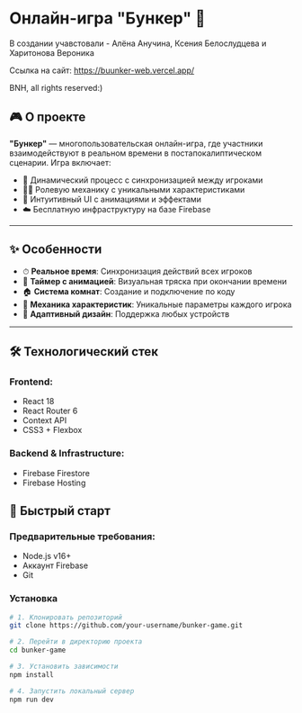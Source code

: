 # Онлайн-игра "Бункер" 🚀  
В создании учавстовали - Алёна Анучина, Ксения Белослудцева и Харитонова Вероника

Ссылка на сайт: https://buunker-web.vercel.app/

BNH, all rights reserved:)
## 🎮 О проекте

**"Бункер"** — многопользовательская онлайн-игра, где участники взаимодействуют в реальном времени в постапокалиптическом сценарии. Игра включает:

- 🔁 Динамический процесс с синхронизацией между игроками  
- 🧙‍♂️ Ролевую механику с уникальными характеристиками  
- 🎨 Интуитивный UI с анимациями и эффектами  
- ☁️ Бесплатную инфраструктуру на базе Firebase  

---

## ✨ Особенности

- ⏱ **Реальное время**: Синхронизация действий всех игроков  
- 🧨 **Таймер с анимацией**: Визуальная тряска при окончании времени  
- 🏠 **Система комнат**: Создание и подключение по коду  
- 🧬 **Механика характеристик**: Уникальные параметры каждого игрока  
- 📱 **Адаптивный дизайн**: Поддержка любых устройств  

---

## 🛠 Технологический стек

### Frontend:
- React 18  
- React Router 6  
- Context API  
- CSS3 + Flexbox  

### Backend & Infrastructure:
- Firebase Firestore  
- Firebase Hosting  
## 🚀 Быстрый старт

### Предварительные требования:
- Node.js v16+  
- Аккаунт Firebase  
- Git  

### Установка

```bash
# 1. Клонировать репозиторий
git clone https://github.com/your-username/bunker-game.git

# 2. Перейти в директорию проекта
cd bunker-game

# 3. Установить зависимости
npm install

# 4. Запустить локальный сервер
npm run dev
